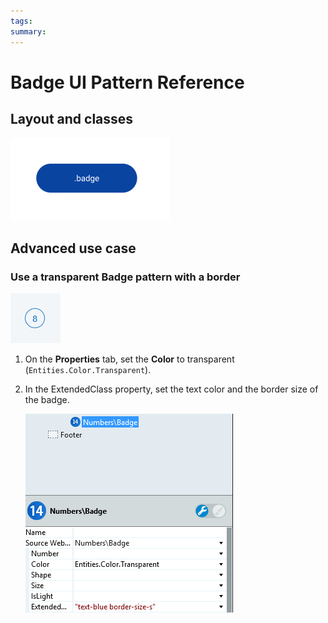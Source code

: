 ```yaml
---
tags:
summary: 
---
```


# Badge UI Pattern Reference


## Layout and classes

![](<images/badge-image-2.png>)

## Advanced use case

### Use a transparent Badge pattern with a border

![](<images/badge-image-5.png>)

1. On the **Properties** tab, set the **Color** to transparent (`Entities.Color.Transparent`).

2. In the ExtendedClass property, set the text color and the border size of the badge. 

    ![](<images/badge-image-4.png>)
